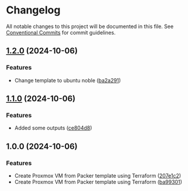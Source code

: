 # Changelog

All notable changes to this project will be documented in this file. See
[Conventional Commits](https://conventionalcommits.org) for commit guidelines.

## [1.2.0](https://github.com/bcochofel/terraform-proxmox-clonevm/compare/1.1.0...1.2.0) (2024-10-06)

### Features

* Change template to ubuntu noble ([ba2a291](https://github.com/bcochofel/terraform-proxmox-clonevm/commit/ba2a2912b98e16eecb726630f3f6a0acda6bcff5))

## [1.1.0](https://github.com/bcochofel/terraform-proxmox-clonevm/compare/1.0.0...1.1.0) (2024-10-06)

### Features

* Added some outputs ([ce804d8](https://github.com/bcochofel/terraform-proxmox-clonevm/commit/ce804d8d601b1d1b9af163bb174dca57d8019a8f))

## 1.0.0 (2024-10-06)

### Features

* Create Proxmox VM from Packer template using Terraform ([207e1c2](https://github.com/bcochofel/terraform-proxmox-clonevm/commit/207e1c26c63da924645facd260c4611dc5ec85ff))
* Create Proxmox VM from Packer template using Terraform ([ba99301](https://github.com/bcochofel/terraform-proxmox-clonevm/commit/ba99301e3e5c61632f43d051347525295085c5fe))
